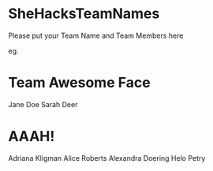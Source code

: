 SheHacksTeamNames
=================

Please put your Team Name and Team Members here

eg.

# Team Awesome Face
Jane Doe
Sarah Deer


# AAAH!
Adriana Kligman
Alice Roberts
Alexandra Doering
Helo Petry
